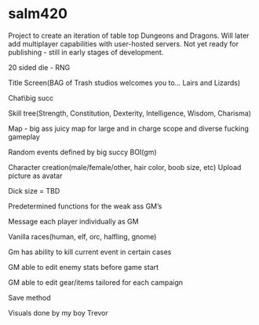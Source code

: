 # salm420

Project to create an iteration of table top Dungeons and Dragons. Will later add multiplayer capabilities with user-hosted servers.
Not yet ready for publishing - still in early stages of development.



20 sided die - RNG

Title Screen(BAG of Trash studios welcomes you to… Lairs and Lizards)

Chat\\big succ

Skill tree(Strength, Constitution, Dexterity, Intelligence, Wisdom, Charisma)

Map - big ass juicy map for large and in charge scope and diverse fucking gameplay
        
Random events defined by big succy BOI(gm)

Character creation(male/female/other, hair color, boob size, etc) 
        Upload picture as avatar

Dick size = TBD

Predetermined functions for the weak ass GM’s

Message each player individually as GM

Vanilla races(human, elf, orc, halfling, gnome)

Gm has ability to kill current event in certain cases

GM able to edit enemy stats before game start

GM able to edit gear/items tailored for each campaign

Save method

Visuals done by my boy Trevor
